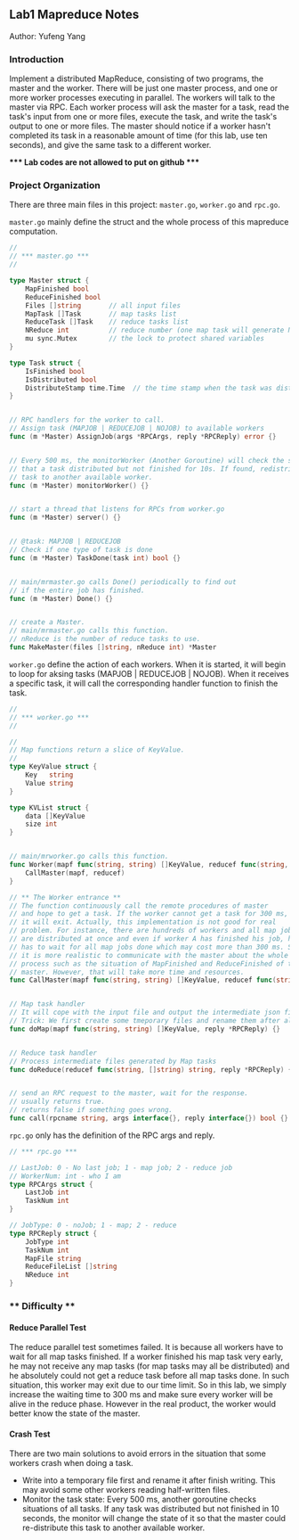## Lab1 Mapreduce Notes
Author: Yufeng Yang

### Introduction
Implement a distributed MapReduce, consisting of two programs, the master and the worker. There will be just one master process, and one or more worker processes executing in parallel. The workers will talk to the master via RPC. Each worker process will ask the master for a task, read the task's input from one or more files, execute the task, and write the task's output to one or more files. The master should notice if a worker hasn't completed its task in a reasonable amount of time (for this lab, use ten seconds), and give the same task to a different worker.

<b> *** Lab codes are not allowed to put on github *** </b>

### Project Organization
There are three main files in this project: `master.go`, `worker.go` and `rpc.go`.


`master.go` mainly define the struct and the whole process of this mapreduce computation.
```go
//
// *** master.go ***
//

type Master struct {
	MapFinished bool
	ReduceFinished bool
	Files []string       // all input files
	MapTask []Task       // map tasks list
	ReduceTask []Task    // reduce tasks list
	NReduce int          // reduce number (one map task will generate NReduce intermediate files)
	mu sync.Mutex        // the lock to protect shared variables
}

type Task struct {
	IsFinished bool
	IsDistributed bool
	DistributeStamp time.Time  // the time stamp when the task was distributed (the latest time)
}


// RPC handlers for the worker to call.
// Assign task (MAPJOB | REDUCEJOB | NOJOB) to available workers
func (m *Master) AssignJob(args *RPCArgs, reply *RPCReply) error {}


// Every 500 ms, the monitorWorker (Another Goroutine) will check the situation 
// that a task distributed but not finished for 10s. If found, redistribute this
// task to another available worker.
func (m *Master) monitorWorker() {}


// start a thread that listens for RPCs from worker.go
func (m *Master) server() {}


// @task: MAPJOB | REDUCEJOB
// Check if one type of task is done
func (m *Master) TaskDone(task int) bool {}


// main/mrmaster.go calls Done() periodically to find out
// if the entire job has finished.
func (m *Master) Done() {}


// create a Master.
// main/mrmaster.go calls this function.
// nReduce is the number of reduce tasks to use.
func MakeMaster(files []string, nReduce int) *Master
```

`worker.go` define the action of each workers. When it is started, it will begin to loop for aksing tasks (MAPJOB | REDUCEJOB | NOJOB). When it receives a specific task, it will call the corresponding handler function to finish the task.

```go
//
// *** worker.go ***
//

//
// Map functions return a slice of KeyValue.
//
type KeyValue struct {
	Key   string
	Value string
}

type KVList struct {
    data []KeyValue     
    size int
}


// main/mrworker.go calls this function.
func Worker(mapf func(string, string) []KeyValue, reducef func(string, []string) string) {
	CallMaster(mapf, reducef)
}

// ** The Worker entrance **
// The function continuously call the remote procedures of master
// and hope to get a task. If the worker cannot get a task for 300 ms,
// it will exit. Actually, this implementation is not good for real
// problem. For instance, there are hundreds of workers and all map jobs
// are distributed at once and even if worker A has finished his job, he
// has to wait for all map jobs done which may cost more than 300 ms. So
// it is more realistic to communicate with the master about the whole 
// process such as the situation of MapFinished and ReduceFinished of the
// master. However, that will take more time and resources.
func CallMaster(mapf func(string, string) []KeyValue, reducef func(string, []string) string) {}


// Map task handler
// It will cope with the input file and output the intermediate json files.
// Trick: We first create some tmeporary files and rename them after all finished.
func doMap(mapf func(string, string) []KeyValue, reply *RPCReply) {}


// Reduce task handler
// Process intermediate files generated by Map tasks
func doReduce(reducef func(string, []string) string, reply *RPCReply) {}


// send an RPC request to the master, wait for the response.
// usually returns true.
// returns false if something goes wrong.
func call(rpcname string, args interface{}, reply interface{}) bool {}
```

`rpc.go` only has the definition of the RPC args and reply.
```go
// *** rpc.go ***

// LastJob: 0 - No last job; 1 - map job; 2 - reduce job
// WorkerNum: int - who I am
type RPCArgs struct {
	LastJob int
	TaskNum int
}

// JobType: 0 - noJob; 1 - map; 2 - reduce
type RPCReply struct {
	JobType int
	TaskNum int
	MapFile string
	ReduceFileList []string
	NReduce int
}
```

### ** Difficulty **
#### Reduce Parallel Test
The reduce parallel test sometimes failed. It is because all workers have to wait for all map tasks finished. If a worker finished his map task very early, he may not receive any map tasks (for map tasks may all be distributed) and he absolutely could not get a reduce task before all map tasks done. In such situation, this worker may exit due to our time limit. So in this lab, we simply increase the waiting time to 300 ms and make sure every worker will be alive in the reduce phase. However in the real product, the worker would better know the state of the master.

#### Crash Test
There are two main solutions to avoid errors in the situation that some workers crash when doing a task.
- Write into a temporary file first and rename it after finish writing. This may avoid some other workers reading half-written files.
- Monitor the task state: Every 500 ms, another goroutine checks situations of all tasks. If any task was distributed but not finished in 10 seconds, the monitor will change the state of it so that the master could re-distribute this task to another available worker.